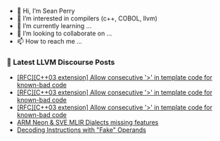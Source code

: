 - 👋 Hi, I’m Sean Perry
- 👀 I’m interested in compilers (c++, COBOL, llvm)
- 🌱 I’m currently learning ...
- 💞️ I’m looking to collaborate on ...
- 📫 How to reach me ...

<!---
s66perry/s66perry is a ✨ special ✨ repository because its `README.md` (this file) appears on your GitHub profile.
You can click the Preview link to take a look at your changes.
--->
### 📕 Latest LLVM Discourse Posts

<!-- DISCOURSE-LLVM:START -->
- [[RFC][C++03 extension] Allow consecutive &#39;&gt;&#39; in template code for known-bad code](https://discourse.llvm.org/t/rfc-c-03-extension-allow-consecutive-in-template-code-for-known-bad-code/75626#post_13)
- [[RFC][C++03 extension] Allow consecutive &#39;&gt;&#39; in template code for known-bad code](https://discourse.llvm.org/t/rfc-c-03-extension-allow-consecutive-in-template-code-for-known-bad-code/75626#post_12)
- [[RFC][C++03 extension] Allow consecutive &#39;&gt;&#39; in template code for known-bad code](https://discourse.llvm.org/t/rfc-c-03-extension-allow-consecutive-in-template-code-for-known-bad-code/75626#post_11)
- [ARM Neon &amp; SVE MLIR Dialects missing features](https://discourse.llvm.org/t/arm-neon-sve-mlir-dialects-missing-features/76173#post_3)
- [Decoding Instructions with &quot;Fake&quot; Operands](https://discourse.llvm.org/t/decoding-instructions-with-fake-operands/76197#post_3)
<!-- DISCOURSE-LLVM:END -->
